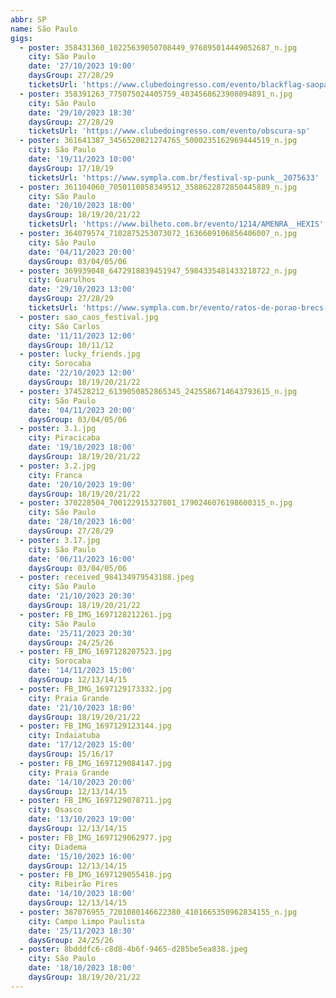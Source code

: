 ```yaml
---
abbr: SP
name: São Paulo
gigs:
  - poster: 358431360_10225639050708449_976895014449052687_n.jpg
    city: São Paulo
    date: '27/10/2023 19:00'
    daysGroup: 27/28/29
    ticketsUrl: 'https://www.clubedoingresso.com/evento/blackflag-saopaulo'
  - poster: 358391263_775075024405759_4034568623908094891_n.jpg
    city: São Paulo
    date: '29/10/2023 18:30'
    daysGroup: 27/28/29
    ticketsUrl: 'https://www.clubedoingresso.com/evento/obscura-sp'
  - poster: 361641387_3456520821274765_5000235162969444519_n.jpg
    city: São Paulo
    date: '19/11/2023 10:00'
    daysGroup: 17/18/19
    ticketsUrl: 'https://www.sympla.com.br/festival-sp-punk__2075633'
  - poster: 361104060_7050110858349512_3588622872850445889_n.jpg
    city: São Paulo
    date: '20/10/2023 18:00'
    daysGroup: 18/19/20/21/22
    ticketsUrl: 'https://www.bilheto.com.br/evento/1214/AMENRA__HEXIS'
  - poster: 364079574_7102875253073072_1636609106856406007_n.jpg
    city: São Paulo
    date: '04/11/2023 20:00'
    daysGroup: 03/04/05/06
  - poster: 369939048_6472918839451947_5984335481433218722_n.jpg
    city: Guarulhos
    date: '29/10/2023 13:00'
    daysGroup: 27/28/29
    ticketsUrl: 'https://www.sympla.com.br/evento/ratos-de-porao-brecs-apresenta/2117421'
  - poster: sao_caos_festival.jpg
    city: São Carlos
    date: '11/11/2023 12:00'
    daysGroup: 10/11/12
  - poster: lucky_friends.jpg
    city: Sorocaba
    date: '22/10/2023 12:00'
    daysGroup: 18/19/20/21/22
  - poster: 374528212_6139050852865345_2425586714643793615_n.jpg
    city: São Paulo
    date: '04/11/2023 20:00'
    daysGroup: 03/04/05/06
  - poster: 3.1.jpg
    city: Piracicaba
    date: '19/10/2023 18:00'
    daysGroup: 18/19/20/21/22
  - poster: 3.2.jpg
    city: Franca
    date: '20/10/2023 19:00'
    daysGroup: 18/19/20/21/22
  - poster: 370228504_700122915327801_1790246076198600315_n.jpg
    city: São Paulo
    date: '28/10/2023 16:00'
    daysGroup: 27/28/29
  - poster: 3.17.jpg
    city: São Paulo
    date: '06/11/2023 16:00'
    daysGroup: 03/04/05/06
  - poster: received_984134979543188.jpeg
    city: São Paulo
    date: '21/10/2023 20:30'
    daysGroup: 18/19/20/21/22
  - poster: FB_IMG_1697128212261.jpg
    city: São Paulo
    date: '25/11/2023 20:30'
    daysGroup: 24/25/26
  - poster: FB_IMG_1697128207523.jpg
    city: Sorocaba
    date: '14/11/2023 15:00'
    daysGroup: 12/13/14/15
  - poster: FB_IMG_1697129173332.jpg
    city: Praia Grande
    date: '21/10/2023 18:00'
    daysGroup: 18/19/20/21/22
  - poster: FB_IMG_1697129123144.jpg
    city: Indaiatuba
    date: '17/12/2023 15:00'
    daysGroup: 15/16/17
  - poster: FB_IMG_1697129084147.jpg
    city: Praia Grande
    date: '14/10/2023 20:00'
    daysGroup: 12/13/14/15
  - poster: FB_IMG_1697129078711.jpg
    city: Osasco
    date: '13/10/2023 19:00'
    daysGroup: 12/13/14/15
  - poster: FB_IMG_1697129062977.jpg
    city: Diadema
    date: '15/10/2023 16:00'
    daysGroup: 12/13/14/15
  - poster: FB_IMG_1697129055418.jpg
    city: Ribeirão Pires
    date: '14/10/2023 18:00'
    daysGroup: 12/13/14/15
  - poster: 387076955_7201080146622380_4101665350962834155_n.jpg
    city: Campo Limpo Paulista
    date: '25/11/2023 18:30'
    daysGroup: 24/25/26
  - poster: 8bdddfc6-c8d8-4b6f-9465-d285be5ea838.jpeg
    city: São Paulo
    date: '18/10/2023 18:00'
    daysGroup: 18/19/20/21/22
---
```




